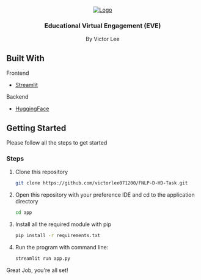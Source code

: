 
<!-- PROJECT LOGO -->
<br />
<p align="center">
  <a href="#">
    <img src="https://images.unsplash.com/photo-1640367169401-534dec442631?ixlib=rb-1.2.1&ixid=MnwxMjA3fDB8MHxwaG90by1wYWdlfHx8fGVufDB8fHx8&auto=format&fit=crop&w=1470&q=80" alt="Logo" width="full" height="full">
  </a>
  <h3 align="center">Educational Virtual Engagement (EVE)</h3>
  <p align="center">
    By Victor Lee
    
  </p>
</p>

<!-- ABOUT THE PROJECT -->

## Built With

Frontend

- [Streamlit](https://streamlit.io/)

Backend

- [HuggingFace](https://huggingface.co/)



<!-- GETTING STARTED -->

## Getting Started

Please follow all the steps to get started


### Steps

1. Clone this repository

   ```sh
   git clone https://github.com/victorlee071200/FNLP-D-HD-Task.git
   ```
 
2. Open this repository with your preference IDE and cd to the application directory

   ```sh
   cd app
   ```

3. Install all the required module with pip

   ```sh
   pip install -r requirements.txt
   ```

4. Run the program with command line:

   ```sh
   streamlit run app.py
   ```

Great Job, you're all set!
